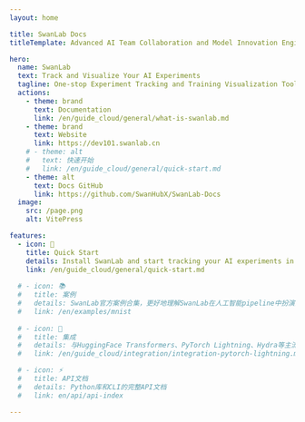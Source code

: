```yaml
---
layout: home

title: SwanLab Docs
titleTemplate: Advanced AI Team Collaboration and Model Innovation Engine

hero:
  name: SwanLab
  text: Track and Visualize Your AI Experiments
  tagline: One-stop Experiment Tracking and Training Visualization Tool
  actions:
    - theme: brand
      text: Documentation
      link: /en/guide_cloud/general/what-is-swanlab.md
    - theme: brand
      text: Website
      link: https://dev101.swanlab.cn
    # - theme: alt
    #   text: 快速开始
    #   link: /en/guide_cloud/general/quick-start.md
    - theme: alt
      text: Docs GitHub
      link: https://github.com/SwanHubX/SwanLab-Docs
  image:
    src: /page.png
    alt: VitePress

features:
  - icon: 🚢
    title: Quick Start
    details: Install SwanLab and start tracking your AI experiments in minutes.
    link: /en/guide_cloud/general/quick-start.md
  
  # - icon: 📚
  #   title: 案例
  #   details: SwanLab官方案例合集，更好地理解SwanLab在人工智能pipeline中扮演的角色和作用。
  #   link: /en/examples/mnist
  
  # - icon: 🤗
  #   title: 集成
  #   details: 与HuggingFace Transformers、PyTorch Lightning、Hydra等主流框架的集成文档。
  #   link: /en/guide_cloud/integration/integration-pytorch-lightning.md

  # - icon: ⚡️
  #   title: API文档
  #   details: Python库和CLI的完整API文档
  #   link: en/api/api-index

---
```


<style>
:root {
  --vp-home-hero-name-color: transparent !important;
  --vp-home-hero-name-background: -webkit-linear-gradient(120deg, #637de8 50%, #63ca8c) !important;

  --vp-home-hero-image-background-image: linear-gradient(-45deg, #8d9956 50%, #47caff 50%) !important;
  --vp-home-hero-image-filter: blur(44px) !important;
}

@media (min-width: 640px) {
  :root {
    --vp-home-hero-image-filter: blur(56px);
  }
}

@media (min-width: 960px) {
  :root {
    --vp-home-hero-image-filter: blur(68px);
  }
}
</style>